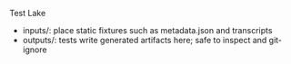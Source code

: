 Test Lake

- inputs/: place static fixtures such as metadata.json and transcripts
- outputs/: tests write generated artifacts here; safe to inspect and git-ignore





